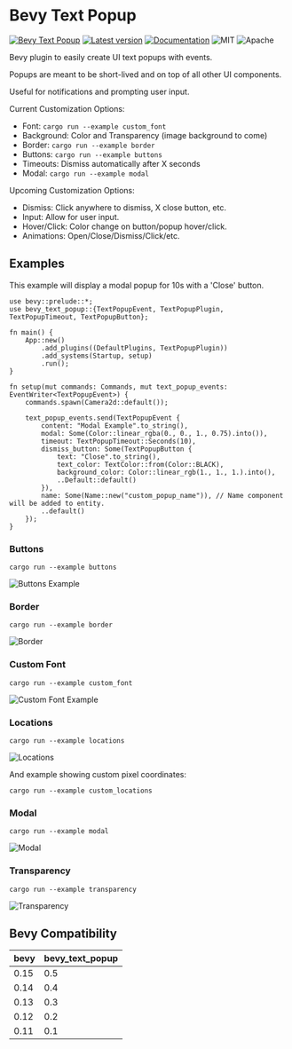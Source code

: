 # Bevy Text Popup

[![Bevy Text Popup](https://github.com/edouardpoitras/bevy_text_popup/actions/workflows/rust.yml/badge.svg?branch=main)](https://github.com/edouardpoitras/bevy_text_popup/actions/workflows/rust.yml)
[![Latest version](https://img.shields.io/crates/v/bevy_text_popup.svg)](https://crates.io/crates/bevy_text_popup)
[![Documentation](https://docs.rs/bevy_text_popup/badge.svg)](https://docs.rs/bevy_text_popup)
![MIT](https://img.shields.io/badge/license-MIT-blue.svg)
![Apache](https://img.shields.io/badge/license-Apache-blue.svg)

Bevy plugin to easily create UI text popups with events.

Popups are meant to be short-lived and on top of all other UI components.

Useful for notifications and prompting user input.

Current Customization Options:
- Font: `cargo run --example custom_font`
- Background: Color and Transparency (image background to come)
- Border: `cargo run --example border`
- Buttons: `cargo run --example buttons`
- Timeouts: Dismiss automatically after X seconds
- Modal: `cargo run --example modal`

Upcoming Customization Options:
- Dismiss: Click anywhere to dismiss, X close button, etc.
- Input: Allow for user input.
- Hover/Click: Color change on button/popup hover/click.
- Animations: Open/Close/Dismiss/Click/etc.

## Examples

This example will display a modal popup for 10s with a 'Close' button.

```rust,ignore
use bevy::prelude::*;
use bevy_text_popup::{TextPopupEvent, TextPopupPlugin, TextPopupTimeout, TextPopupButton};

fn main() {
    App::new()
        .add_plugins((DefaultPlugins, TextPopupPlugin))
        .add_systems(Startup, setup)
        .run();
}

fn setup(mut commands: Commands, mut text_popup_events: EventWriter<TextPopupEvent>) {
    commands.spawn(Camera2d::default());

    text_popup_events.send(TextPopupEvent {
        content: "Modal Example".to_string(),
        modal: Some(Color::linear_rgba(0., 0., 1., 0.75).into()),
        timeout: TextPopupTimeout::Seconds(10),
        dismiss_button: Some(TextPopupButton {
            text: "Close".to_string(),
            text_color: TextColor::from(Color::BLACK),
            background_color: Color::linear_rgb(1., 1., 1.).into(),
            ..Default::default()
        }),
        name: Some(Name::new("custom_popup_name")), // Name component will be added to entity.
        ..default()
    });
}
```

### Buttons

`cargo run --example buttons`

![Buttons Example](examples/buttons.png?raw=true "Buttons")

### Border

`cargo run --example border`

![Border](examples/border.png?raw=true "Border")

### Custom Font

`cargo run --example custom_font`

![Custom Font Example](examples/custom_font.png?raw=true "Custom Font")

### Locations

`cargo run --example locations`

![Locations](examples/locations.png?raw=true "Locations")

And example showing custom pixel coordinates:

`cargo run --example custom_locations`

### Modal

`cargo run --example modal`

![Modal](examples/modal.png?raw=true "Modal")

### Transparency

`cargo run --example transparency`

![Transparency](examples/transparency.png?raw=true "Transparency")

## Bevy Compatibility

|bevy|bevy_text_popup|
|---|---|
|0.15|0.5|
|0.14|0.4|
|0.13|0.3|
|0.12|0.2|
|0.11|0.1|
